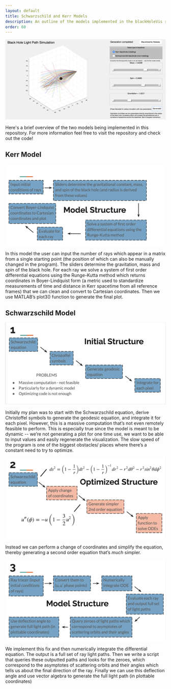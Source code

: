 ```yaml
---
layout: default
title: Schwarzschild and Kerr Models
description: An outline of the models implemented in the blackHoleVis repository
order: 60
---
```


![Example](exampleSimulation.png)

Here's a brief overview of the two models being implemented in this repository. For more information feel free to visit the repository and check out the code!

## Kerr Model

![Kerr Model](kerrModel.png)

In this model the user can input the number of rays which appear in a matrix from a single starting point (the position of which can also be manually changed in the program). The sliders determine the gravitation, mass and spin of the black hole. For each ray we solve a system of first order differential equations using the Runge-Kutta method which returns coordinates in Boyer-Lindquist form (a metric used to standardize measurements of time and distance in Kerr spacetime from all reference frames) that we can clean and convert to Cartesian coordinates. Then we use MATLAB’s plot3() function to generate the final plot.

## Schwarzschild Model

![Schwarzschild Model](schwarzschild1.png)

Initially my plan was to start with the Schwarzschild equation, derive Christoffel symbols to generate the geodesic equation, and integrate it for each pixel. However, this is a massive computation that’s not even remotely feasible to perform. This is especially true since the model is meant to be dynamic -- we’re not generating a plot for one time use, we want to be able to input values and easily regenerate the visualization. The slow speed of the program is one of the biggest obstacles/ places where there’s a constant need to try to optimize.

![Schwarzschild Model](schwarzschild2.png)

Instead we can perform a change of coordinates and simplify the equation, thereby generating a second order equation that’s *much* simpler.

![Schwarzschild Model](schwarzschild3.png)

We implement this fix and then numerically integrate the differential equation. The output is a full set of ray light paths. Then we write a script that queries these outputted paths and looks for the zeroes, which correspond to the asymptotes of scattering orbits and their angles which tells us about the final direction of the ray. Finally we can use this deflection angle and use vector algebra to generate the full light path (in plottable coordinates)
